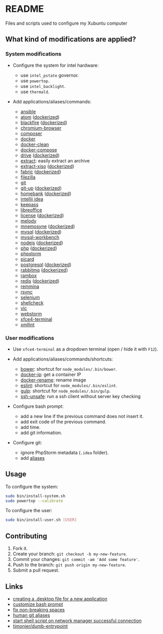 # README

Files and scripts used to configure my Xubuntu computer

## What kind of modifications are applied?

### System modifications

* Configure the system for intel hardware:
  - use `intel_pstate` governor.
  - use `powertop`.
  - use `intel_backlight`.
  - use `thermald`.

* Add applications/aliases/commands:
  - [ansible](http://www.ansible.com)
  - [atom](https://atom.io) ([dockerized](https://github.com/timonier/atom))
  - [blackfire](https://blackfire.io) ([dockerized](https://hub.docker.com/r/blackfire/blackfire))
  - [chromium-browser](https://www.chromium.org)
  - [composer](https://getcomposer.org)
  - [docker](https://www.docker.com)
  - [docker-clean](https://github.com/ZZROTDesign/docker-clean)
  - [docker-compose](https://docs.docker.com/compose/overview)
  - [drive](https://github.com/odeke-em/drive) ([dockerized](https://github.com/timonier/drive))
  - [extract](https://raw.githubusercontent.com/mauchede/dotfiles/master/src/system/usr/local/bin/extract): easily extract an archive
  - [extract-xiso](http://sourceforge.net/projects/extract-xiso) ([dockerized](https://github.com/timonier/extract-xiso))
  - [fabric](http://www.fabfile.org) ([dockerized](https://github.com/timonier/fabric))
  - [filezilla](https://filezilla-project.org)
  - [git](https://git-scm.com)
  - [git-up](https://github.com/aanand/git-up) ([dockerized](https://github.com/timonier/git-up))
  - [homebank](http://homebank.free.fr) ([dockerized](https://github.com/timonier/homebank))
  - [intellij idea](https://www.jetbrains.com/idea)
  - [keepass](http://keepass.info)
  - [libreoffice](https://www.libreoffice.org)
  - [license](https://github.com/nishanths/license) ([dockerized](https://github.com/timonier/license))
  - [melody](http://melody.sensiolabs.org)
  - [mnemosyne](http://mnemosyne-proj.org) ([dockerized](https://github.com/timonier/mnemosyne))
  - [mysql](http://www.mysql.com) ([dockerized](https://hub.docker.com/_/mysql))
  - [mysql-workbench](https://www.mysql.com/fr/products/workbench/)
  - [nodejs](https://nodejs.org) ([dockerized](https://github.com/timonier/node))
  - [php](http://www.php.net) ([dockerized](https://github.com/timonier/php))
  - [phpstorm](https://www.jetbrains.com/phpstorm)
  - [picard](https://picard.musicbrainz.org)
  - [postgresql](http://www.postgresql.org) ([dockerized](https://hub.docker.com/_/postgres))
  - [rabbitmq](https://www.rabbitmq.com) ([dockerized](https://hub.docker.com/_/rabbitmq))
  - [rambox](http://rambox.pro)
  - [redis](https://redis.io) ([dockerized](https://hub.docker.com/_/redis))
  - [remmina](http://freerdp.github.io/Remmina/index.html)
  - [rsync](https://rsync.samba.org)
  - [selenium](http://www.seleniumhq.org/)
  - [shellcheck](https://github.com/koalaman/shellcheck)
  - [vlc](http://www.videolan.org/vlc)
  - [webstorm](https://www.jetbrains.com/webstorm/)
  - [xfce4-terminal](http://docs.xfce.org/apps/terminal/start)
  - [xmllint](http://xmlsoft.org/xmllint.html)

### User modifications

* Use `xfce4-terminal` as a dropdown terminal (open / hide it with `F12`).

* Add applications/aliases/commands/shortcuts:
  - [bower](https://github.com/mauchede/dotfiles/blob/master/src/user/.bash_aliases#L34): shortcut for `node_modules/.bin/bower`.
  - [docker-ip](https://github.com/mauchede/dotfiles/blob/master/src/user/.bash_aliases#L20): get a container IP
  - [docker-rename](https://github.com/mauchede/dotfiles/blob/master/src/user/.bash_aliases#L24): rename image
  - [eslint](https://github.com/mauchede/dotfiles/blob/master/src/user/.bash_aliases#L35): shortcut for `node_modules/.bin/eslint`.
  - [gulp](https://github.com/mauchede/dotfiles/blob/master/src/user/.bash_aliases#L36): shortcut for `node_modules/.bin/gulp`.
  - [ssh-unsafe](https://github.com/mauchede/dotfiles/blob/master/src/user/.bash_aliases#L40): run a ssh client without server key checking

* Configure bash prompt:
  - add a new line if the previous command does not insert it.
  - add exit code of the previous command.
  - add time.
  - add git information.

* Configure git:
  - ignore PhpStorm metadata (`.idea` folder).
  - add [aliases](https://github.com/mauchede/dotfiles/blob/master/src/user/.gitconfig)

## Usage

To configure the system:

```sh
sudo bin/install-system.sh
sudo powertop --calibrate
```

To configure the user:

```sh
sudo bin/install-user.sh [USER]
```

## Contributing

1. Fork it.
2. Create your branch: `git checkout -b my-new-feature`.
3. Commit your changes: `git commit -am 'Add some feature'`.
4. Push to the branch: `git push origin my-new-feature`.
5. Submit a pull request.

## Links

* [creating a .desktop file for a new application](http://askubuntu.com/questions/281293/creating-a-desktop-file-for-a-new-application)
* [customize bash prompt](https://wiki.archlinux.org/index.php/Color_Bash_Prompt)
* [fix non-breaking spaces](https://bugs.launchpad.net/ubuntu/+source/xorg/+bug/218637)
* [human git aliases](http://gggritso.com/human-git-aliases)
* [start shell script on network manager successful connection](http://www.techytalk.info/start-script-on-network-manager-successful-connection/)
* [timonier/dumb-entrypoint](https://github.com/timonier/dumb-entrypoint)
